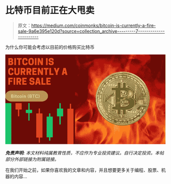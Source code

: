 # 比特币目前正在大甩卖

> 原文：<https://medium.com/coinmonks/bitcoin-is-currently-a-fire-sale-9a6e395e120d?source=collection_archive---------7----------------------->

为什么你可能会考虑以目前的价格购买比特币

![](img/b75896923444df4d5940f85285de62d1.png)

***免责声明:*** *本文材料纯属教育性质，不应作为专业投资建议。自行决定投资。本帖部分外部链接为附属链接。*

在我们开始之前，如果你喜欢我的文章和内容，并且想要更多关于编程、股票、机器的内容…